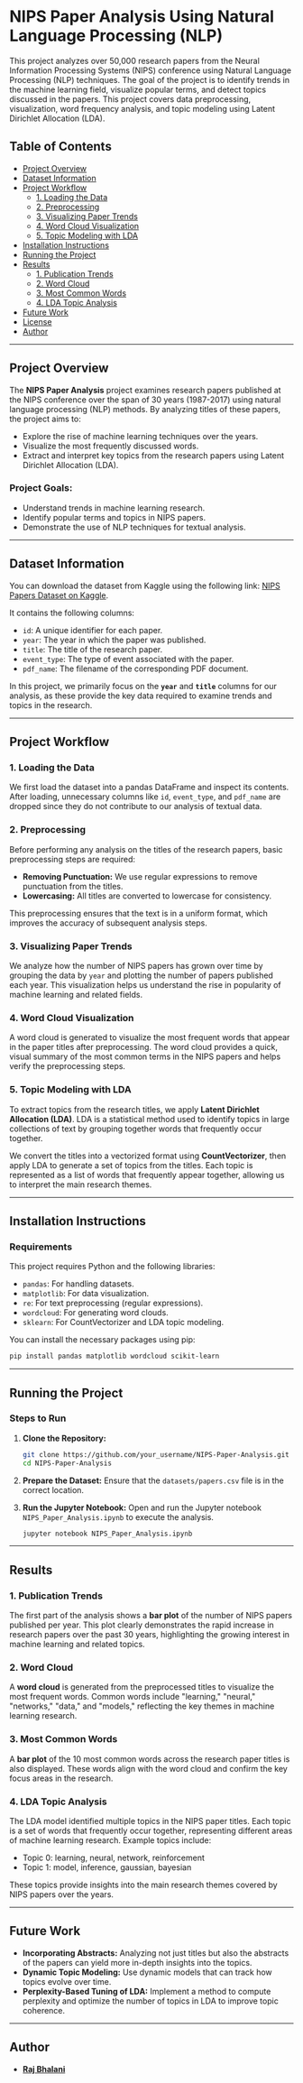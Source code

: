 # NIPS Paper Analysis Using Natural Language Processing (NLP)

This project analyzes over 50,000 research papers from the Neural Information Processing Systems (NIPS) conference using Natural Language Processing (NLP) techniques. The goal of the project is to identify trends in the machine learning field, visualize popular terms, and detect topics discussed in the papers. This project covers data preprocessing, visualization, word frequency analysis, and topic modeling using Latent Dirichlet Allocation (LDA).

## Table of Contents
- [Project Overview](#project-overview)
- [Dataset Information](#dataset-information)
- [Project Workflow](#project-workflow)
    - [1. Loading the Data](#1-loading-the-data)
    - [2. Preprocessing](#2-preprocessing)
    - [3. Visualizing Paper Trends](#3-visualizing-paper-trends)
    - [4. Word Cloud Visualization](#4-word-cloud-visualization)
    - [5. Topic Modeling with LDA](#5-topic-modeling-with-lda)
- [Installation Instructions](#installation-instructions)
- [Running the Project](#running-the-project)
- [Results](#results)
    - [1. Publication Trends](#1-publication-trends)
    - [2. Word Cloud](#2-word-cloud)
    - [3. Most Common Words](#3-most-common-words)
    - [4. LDA Topic Analysis](#4-lda-topic-analysis)
- [Future Work](#future-work)
- [License](#license)
- [Author](#author)

---

## Project Overview

The **NIPS Paper Analysis** project examines research papers published at the NIPS conference over the span of 30 years (1987-2017) using natural language processing (NLP) methods. By analyzing titles of these papers, the project aims to:
- Explore the rise of machine learning techniques over the years.
- Visualize the most frequently discussed words.
- Extract and interpret key topics from the research papers using Latent Dirichlet Allocation (LDA).

### Project Goals:
- Understand trends in machine learning research.
- Identify popular terms and topics in NIPS papers.
- Demonstrate the use of NLP techniques for textual analysis.

---

## Dataset Information

You can download the dataset from Kaggle using the following link: [NIPS Papers Dataset on Kaggle](https://www.kaggle.com/datasets/benhamner/nips-papers). 

It contains the following columns:
- `id`: A unique identifier for each paper.
- `year`: The year in which the paper was published.
- `title`: The title of the research paper.
- `event_type`: The type of event associated with the paper.
- `pdf_name`: The filename of the corresponding PDF document.

In this project, we primarily focus on the **`year`** and **`title`** columns for our analysis, as these provide the key data required to examine trends and topics in the research.

---

## Project Workflow

### 1. Loading the Data

We first load the dataset into a pandas DataFrame and inspect its contents. After loading, unnecessary columns like `id`, `event_type`, and `pdf_name` are dropped since they do not contribute to our analysis of textual data.

### 2. Preprocessing

Before performing any analysis on the titles of the research papers, basic preprocessing steps are required:
- **Removing Punctuation:** We use regular expressions to remove punctuation from the titles.
- **Lowercasing:** All titles are converted to lowercase for consistency.
  
This preprocessing ensures that the text is in a uniform format, which improves the accuracy of subsequent analysis steps.

### 3. Visualizing Paper Trends

We analyze how the number of NIPS papers has grown over time by grouping the data by `year` and plotting the number of papers published each year. This visualization helps us understand the rise in popularity of machine learning and related fields.

### 4. Word Cloud Visualization

A word cloud is generated to visualize the most frequent words that appear in the paper titles after preprocessing. The word cloud provides a quick, visual summary of the most common terms in the NIPS papers and helps verify the preprocessing steps.

### 5. Topic Modeling with LDA

To extract topics from the research titles, we apply **Latent Dirichlet Allocation (LDA)**. LDA is a statistical method used to identify topics in large collections of text by grouping together words that frequently occur together. 

We convert the titles into a vectorized format using **CountVectorizer**, then apply LDA to generate a set of topics from the titles. Each topic is represented as a list of words that frequently appear together, allowing us to interpret the main research themes.

---

## Installation Instructions

### Requirements
This project requires Python and the following libraries:
- `pandas`: For handling datasets.
- `matplotlib`: For data visualization.
- `re`: For text preprocessing (regular expressions).
- `wordcloud`: For generating word clouds.
- `sklearn`: For CountVectorizer and LDA topic modeling.

You can install the necessary packages using pip:

```bash
pip install pandas matplotlib wordcloud scikit-learn
```

---

## Running the Project

### Steps to Run
1. **Clone the Repository:**
   ```bash
   git clone https://github.com/your_username/NIPS-Paper-Analysis.git
   cd NIPS-Paper-Analysis
   ```

2. **Prepare the Dataset:**
   Ensure that the `datasets/papers.csv` file is in the correct location.

3. **Run the Jupyter Notebook:**
   Open and run the Jupyter notebook `NIPS_Paper_Analysis.ipynb` to execute the analysis.

   ```bash
   jupyter notebook NIPS_Paper_Analysis.ipynb
   ```

---

## Results

### 1. Publication Trends
The first part of the analysis shows a **bar plot** of the number of NIPS papers published per year. This plot clearly demonstrates the rapid increase in research papers over the past 30 years, highlighting the growing interest in machine learning and related topics.

### 2. Word Cloud
A **word cloud** is generated from the preprocessed titles to visualize the most frequent words. Common words include "learning," "neural," "networks," "data," and "models," reflecting the key themes in machine learning research.

### 3. Most Common Words
A **bar plot** of the 10 most common words across the research paper titles is also displayed. These words align with the word cloud and confirm the key focus areas in the research.

### 4. LDA Topic Analysis
The LDA model identified multiple topics in the NIPS paper titles. Each topic is a set of words that frequently occur together, representing different areas of machine learning research. Example topics include:
- Topic 0: learning, neural, network, reinforcement
- Topic 1: model, inference, gaussian, bayesian

These topics provide insights into the main research themes covered by NIPS papers over the years.

---

## Future Work

- **Incorporating Abstracts:** Analyzing not just titles but also the abstracts of the papers can yield more in-depth insights into the topics.
- **Dynamic Topic Modeling:** Use dynamic models that can track how topics evolve over time.
- **Perplexity-Based Tuning of LDA:** Implement a method to compute perplexity and optimize the number of topics in LDA to improve topic coherence.

---

## Author

- **[Raj Bhalani](https://github.com/RAJ02-hub)**


